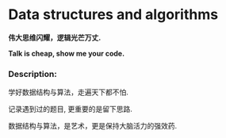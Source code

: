 # Data structures and algorithms

**伟大思维闪耀，逻辑光芒万丈.**

**Talk is cheap, show me your code.**

### Description:
学好数据结构与算法，走遍天下都不怕.  

记录遇到过的题目, 更重要的是留下思路.

数据结构与算法，是艺术，更是保持大脑活力的强效药.
